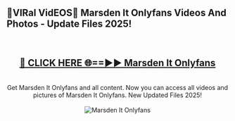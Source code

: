 <h2>🔴VIRal VidEOS🔴 Marsden It Onlyfans Videos And Photos - Update Files 2025!</h2>
<br>
<div align="center">
<h2><a href="https://virallinks.top/odZfE0" rel="nofollow">🔴 CLICK HERE 🌐==►► Marsden It Onlyfans</a></h2>
<br>
Get Marsden It Onlyfans and all content. Now you can access all videos and pictures of Marsden It Onlyfans. New Updated Files 2025!
<br>
<br>
<a href="https://virallinks.top/odZfE0" rel="nofollow" data-target="animated-image.originalLink"><img src="https://i.imgur.com/dJHk4Zq.gif)" alt="Marsden It Onlyfans" style="max-width: 100%; display: inline-block;" data-target="animated-image.originalImage"></a>
</div>
<br>
